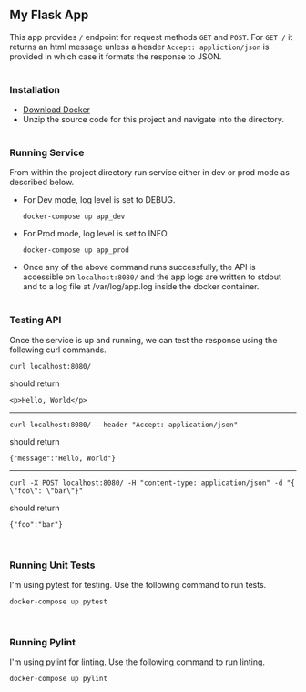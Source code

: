 ## **My Flask App**
This app provides `/` endpoint for request methods `GET` and `POST`.
For `GET /` it returns an html message unless a header `Accept: appliction/json` is provided in which case it formats the response to JSON.<br/><br/>


### **Installation**
 - [Download Docker](https://docs.docker.com/get-docker/)
 - Unzip the source code for this project and navigate into the directory.<br/><br/>

### **Running Service**

From within the project directory run service either in dev or prod mode as described below.
 - For Dev mode, log level is set to DEBUG.
  
      `docker-compose up app_dev`

 - For Prod mode, log level is set to INFO.
  
      `docker-compose up app_prod`

- Once any of the above command runs successfully, the API is accessible on  `localhost:8080/` and the app logs are written to stdout and to a log file at /var/log/app.log inside the docker container.<br/><br/>

### **Testing API**
Once the service is up and running, we can test the response using the following curl commands.

    curl localhost:8080/

should return 

    <p>Hello, World</p>
---
    curl localhost:8080/ --header "Accept: application/json"

should return 

    {"message":"Hello, World"}
---
    curl -X POST localhost:8080/ -H "content-type: application/json" -d "{ \"foo\": \"bar\"}"

should return 

    {"foo":"bar"}
<br/>

### **Running Unit Tests**
I'm using pytest for testing. Use the following command to run tests.

`docker-compose up pytest`

<br/>

### **Running Pylint**
I'm using pylint for linting. Use the following command to run linting.

`docker-compose up pylint`
